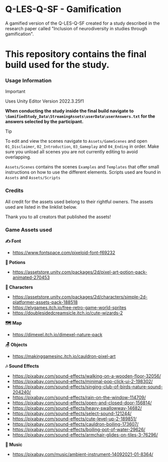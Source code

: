 # Q-LES-Q-SF - Gamification
A gamified version of the Q-LES-Q-SF created for a study described in the research paper called "Inclusion of neurodiversity in studies through gamification".

# This repository contains the final build used for the study.

### Usage Information
> [!IMPORTANT]
> Uses Unity Editor Version 2022.3.25f1
> 
> **When conducting the study inside the final build navigate to ```\GamifiedStudy_Data\StreamingAssets\userData\userAnswers.txt``` for the answers selected by the participant.**

> [!TIP]
> To edit and view the scenes navigate to ```Assets/GameScenes``` and open ```01_Disclaimer```, ```02_Introduction```, ```03_Gameplay``` and ```04_Ending``` in order. Make sure you unload all scenes you are not currently editing to avoid overlapping.
> 
> ```Assets/Scenes``` contains the scenes ```Examples``` and ```Templates``` that offer small instructions on how to use the different elements.
> Scripts used are found in ```Assets``` and ```Assets/Scripts```

### Credits

All credit for the assets used belong to their rightful owners. The assets used are listed in the linklist below.

Thank you to all creators that published the assets!

### Game Assets used

**✍️ Font**
- https://www.fontspace.com/pixeloid-font-f69232

**🍹 Potions**
- https://assetstore.unity.com/packages/2d/pixel-art-potion-pack-animated-270453

**🧜 Characters**
- https://assetstore.unity.com/packages/2d/characters/simple-2d-platformer-assets-pack-188518
- https://elvgames.itch.io/free-retro-game-world-sprites
- https://doublesidedcreamsicle.itch.io/cute-wizards-2

**🗺️ Map**
- https://dimexel.itch.io/dimexel-nature-pack

**🪑 Objects**
- https://makinggamesinc.itch.io/cauldron-pixel-art

**🎶 Sound Effects**
- https://pixabay.com/sound-effects/walking-on-a-wooden-floor-32056/
- https://pixabay.com/sound-effects/minimal-pop-click-ui-2-198302/
- https://pixabay.com/sound-effects/singing-club-of-birds-nature-sound-204240/
- https://pixabay.com/sound-effects/rain-on-the-window-114709/
- https://pixabay.com/sound-effects/open-and-closed-door-156814/
- https://pixabay.com/sound-effects/heavy-swallowwav-14682/
- https://pixabay.com/sound-effects/select-sound-121244/
- https://pixabay.com/sound-effects/cute-level-up-2-189851/
- https://pixabay.com/sound-effects/cauldron-boiling-173607/
- https://pixabay.com/sound-effects/boiling-pot-of-water-29626/
- https://pixabay.com/sound-effects/armchair-glides-on-tiles-3-76296/

**🎵 Music**
- https://pixabay.com/music/ambient-instrument-14092021-01-8364/
